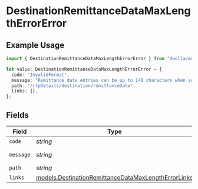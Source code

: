 # DestinationRemittanceDataMaxLengthErrorError

## Example Usage

```typescript
import { DestinationRemittanceDataMaxLengthErrorError } from "dwolla/models";

let value: DestinationRemittanceDataMaxLengthErrorError = {
  code: "InvalidFormat",
  message: "Remittance data entries can be up to 140 characters when supplied.",
  path: "/rtpDetails/destination/remittanceData",
  links: {},
};
```

## Fields

| Field                                                                                                            | Type                                                                                                             | Required                                                                                                         | Description                                                                                                      | Example                                                                                                          |
| ---------------------------------------------------------------------------------------------------------------- | ---------------------------------------------------------------------------------------------------------------- | ---------------------------------------------------------------------------------------------------------------- | ---------------------------------------------------------------------------------------------------------------- | ---------------------------------------------------------------------------------------------------------------- |
| `code`                                                                                                           | *string*                                                                                                         | :heavy_minus_sign:                                                                                               | N/A                                                                                                              | InvalidFormat                                                                                                    |
| `message`                                                                                                        | *string*                                                                                                         | :heavy_minus_sign:                                                                                               | N/A                                                                                                              | Remittance data entries can be up to 140 characters when supplied.                                               |
| `path`                                                                                                           | *string*                                                                                                         | :heavy_minus_sign:                                                                                               | N/A                                                                                                              | /rtpDetails/destination/remittanceData                                                                           |
| `links`                                                                                                          | [models.DestinationRemittanceDataMaxLengthErrorLinks](../models/destinationremittancedatamaxlengtherrorlinks.md) | :heavy_minus_sign:                                                                                               | N/A                                                                                                              | {}                                                                                                               |